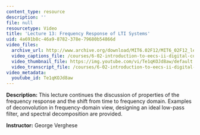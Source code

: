 ```yaml
---
content_type: resource
description: ''
file: null
resourcetype: Video
title: 'Lecture 13: Frequency Response of LTI Systems'
uid: 4a691b8c-46a9-8782-378e-79680b54866d
video_files:
  archive_url: http://www.archive.org/download/MIT6.02F12/MIT6_02F12_lec13_300k.mp4
  video_captions_file: /courses/6-02-introduction-to-eecs-ii-digital-communication-systems-fall-2012/872cc96fa6015008ac5cf124aea5e7bb_Te1qKOJd8aw.vtt
  video_thumbnail_file: https://img.youtube.com/vi/Te1qKOJd8aw/default.jpg
  video_transcript_file: /courses/6-02-introduction-to-eecs-ii-digital-communication-systems-fall-2012/ec0da2a34089ca753f158efaddfcbb71_Te1qKOJd8aw.pdf
video_metadata:
  youtube_id: Te1qKOJd8aw
---
```


**Description:** This lecture continues the discussion of properties of the frequency response and the shift from time to frequency domain. Examples of deconvolution in frequency-domain view, designing an ideal low-pass filter, and spectral decomposition are provided.

**Instructor:** George Verghese